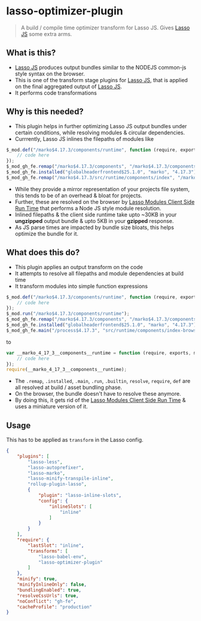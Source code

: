 # lasso-optimizer-plugin
>A build / compile time optimizer transform for Lasso JS. Gives [Lasso JS](http://www.github.com/lasso-js/lasso) some extra arms.

## What is this?
- [Lasso JS](http://www.github.com/lasso-js/lasso) produces output bundles similar to the NODEJS common-js style syntax on the browser.
- This is one of the transform stage plugins for [Lasso JS](http://www.github.com/lasso-js/lasso), that is applied on the final aggregated output of [Lasso JS](http://www.github.com/lasso-js/lasso).
- It performs code transformations

## Why is this needed?
- This plugin helps in further optimizing Lasso JS output bundles under certain  conditions, while resolving modules & circular dependencies.
- Currrently, Lasso JS inlines the filepaths of modules like

```javascript
$_mod.def("/marko$4.17.3/components/runtime", function (require, exports, module, __filename, __dirname) {
    // code here
});
$_mod_gh_fe.remap("/marko$4.17.3/components", "/marko$4.17.3/components-browser.marko");
$_mod_gh_fe.installed("globalheaderfrontend$25.1.0", "marko", "4.17.3");
$_mod_gh_fe.remap("/marko$4.17.3/src/runtime/components/index", "/marko$4.17.3/src/runtime/components/index-browser");
```
- While they provide a mirror representation of your projects file system, this tends to be of an overhead & bloat for projects.
- Further, these are resolved on the browser by [Lasso Modules Client Side Run Time](https://github.com/lasso-js/lasso-modules-client) that performs a Node JS style module resolution.
- Inlined filepaths & the client side runtime take upto ~30KB in your **ungzipped** output bundle & upto 5KB in your **gzipped** response.
- As JS parse times are impacted by bundle size bloats, this helps optimize the bundle for it.

## What does this do?
- This plugin applies an output transform on the code
- It attempts to resolve all filepaths and module dependencies at build time
- It transform modules into simple function expressions

```javascript
$_mod.def("/marko$4.17.3/components/runtime", function (require, exports, module, __filename, __dirname) {
    // code here
});
$_mod.run("/marko$4.17.3/components/runtime");
$_mod_gh_fe.remap("/marko$4.17.3/components", "/marko$4.17.3/components-browser.marko");
$_mod_gh_fe.installed("globalheaderfrontend$25.1.0", "marko", "4.17.3");
$_mod_gh_fe.main("/process$4.17.3", "src/runtime/components/index-browser");
```

to 

```javascript
var __marko_4_17_3__components__runtime = function (require, exports, module) {
    // code here
});
require(__marko_4_17_3__components__runtime);
```
- The `.remap`, `.installed`, `.main`, `.run`, `.builtin`, `resolve`, `require`, `def` are all resolved at build / asset bundling phase.
- On the browser, the bundle doesn't have to resolve these anymore.
- By doing this, it gets rid of the [Lasso Modules Client Side Run Time](https://github.com/lasso-js/lasso-modules-client) & uses a miniature version of it.

## Usage
This has to be applied as `transform` in the Lasso config.

```json
{
    "plugins": [
        "lasso-less",
        "lasso-autoprefixer",
        "lasso-marko",
        "lasso-minify-transpile-inline",
        "rollup-plugin-lasso",
        {
            "plugin": "lasso-inline-slots",
            "config": {
                "inlineSlots": [
                    "inline"
                ]
            }
        }
    ],
    "require": {
        "lastSlot": "inline",
        "transforms": [
            "lasso-babel-env",
            "lasso-optimizer-plugin"
        ]
    },
    "minify": true,
    "minifyInlineOnly": false,
    "bundlingEnabled": true,
    "resolveCssUrls": true,
    "noConflict": "gh-fe",
    "cacheProfile": "production"
}
```